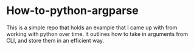 # How-to-python-argparse
This is a simple repo that holds an example that I came up with from working with python over time. It outlines how to take in arguments from CLI, and store them in an efficient way.
